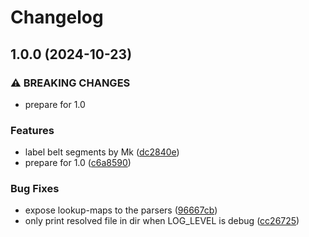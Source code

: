 # Changelog

## 1.0.0 (2024-10-23)


### ⚠ BREAKING CHANGES

* prepare for 1.0

### Features

* label belt segments by Mk ([dc2840e](https://github.com/Sleavely/satisfactory-savegame-prometheus-exporter/commit/dc2840e75c16b4ee580ae037ebacf239e23b41c5))
* prepare for 1.0 ([c6a8590](https://github.com/Sleavely/satisfactory-savegame-prometheus-exporter/commit/c6a85908795620a99c1abbd69d5623f589e0034b))


### Bug Fixes

* expose lookup-maps to the parsers ([96667cb](https://github.com/Sleavely/satisfactory-savegame-prometheus-exporter/commit/96667cb99afd3eb5ce6b8069f12e37c1f6ed7282))
* only print resolved file in dir when LOG_LEVEL is debug ([cc26725](https://github.com/Sleavely/satisfactory-savegame-prometheus-exporter/commit/cc26725876761777342a9db401399b2b54ec07ee))
